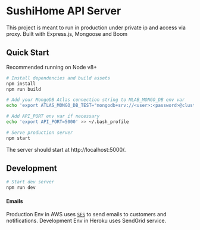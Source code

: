 # SushiHome API Server

This project is meant to run in production under private ip and access via proxy.
Built with Express.js, Mongoose and Boom

## Quick Start

Recommended running on Node v8+

```sh
# Install dependencies and build assets
npm install
npm run build

# Add your MongoDB Atlas connection string to MLAB_MONGO_DB env var
echo 'export ATLAS_MONGO_DB_TEST="mongodb+srv://<user>:<password>@clustertest-iu8yn.mongodb.net/test?retryWrites=true&w=majority"' >> ~/.bash_profile

# Add API_PORT env var if necessary
echo 'export API_PORT=5000' >> ~/.bash_profile

# Serve production server
npm start
```

The server should start at http://localhost:5000/.

## Development

```sh
# Start dev server
npm run dev
```

#### Emails

Production Env in AWS uses [`SES`](https://docs.aws.amazon.com/sdk-for-javascript/v2/developer-guide/ses-examples-sending-email.html) to send emails to customers and notifications.
Development Env in Heroku uses SendGrid service.
